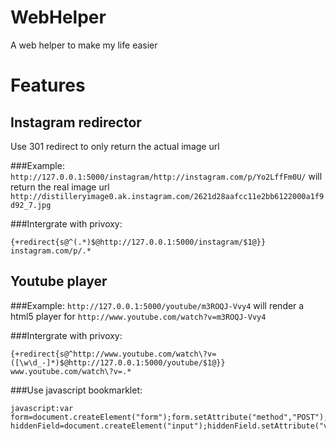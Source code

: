 WebHelper
=========

A web helper to make my life easier


Features
========

Instagram redirector
--------------------
Use 301 redirect to only return the actual image url

###Example:
`http://127.0.0.1:5000/instagram/http://instagram.com/p/Yo2LffFm0U/` will return the real image url ` http://distilleryimage0.ak.instagram.com/2621d28aafcc11e2bb6122000a1f9d92_7.jpg`

###Intergrate with privoxy:
```
{+redirect{s@^(.*)$@http://127.0.0.1:5000/instagram/$1@}}
instagram.com/p/.*
```

Youtube player
--------------
###Example:
`http://127.0.0.1:5000/youtube/m3ROQJ-Vvy4` will render a html5 player for `http://www.youtube.com/watch?v=m3ROQJ-Vvy4`

###Intergrate with privoxy:
```
{+redirect{s@^http://www.youtube.com/watch\?v=([\w\d_-]*)$@http://127.0.0.1:5000/youtube/$1@}}
www.youtube.com/watch\?v=.*
```

###Use javascript bookmarklet:
```
javascript:var form=document.createElement("form");form.setAttribute("method","POST");form.setAttribute("action","http://127.0.0.1:5000/youtube/"+ytplayer.config.args.vid);var hiddenField=document.createElement("input");hiddenField.setAttribute("value",btoa(ytplayer.config.args.url_encoded_fmt_stream_map));hiddenField.setAttribute("name","video_data");form.appendChild(hiddenField);document.body.appendChild(form);form.submit();
```